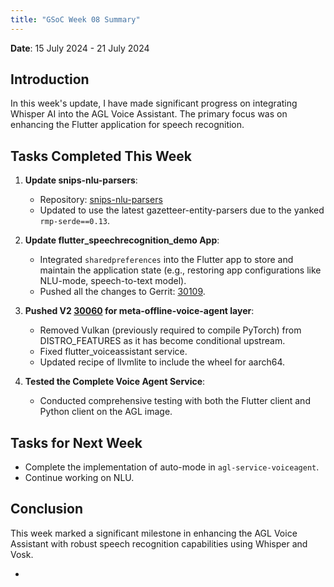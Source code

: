 ```yaml
---
title: "GSoC Week 08 Summary"
---
```



<!-- # GSoC Week 08 Summary -->
**Date**: 15 July 2024 - 21 July 2024

## Introduction
In this week's update, I have made significant progress on integrating Whisper AI into the AGL Voice Assistant. The primary focus was on enhancing the Flutter application for speech recognition.

## Tasks Completed This Week

1. **Update snips-nlu-parsers**:
   - Repository: [snips-nlu-parsers](https://github.com/Anuj-S62/snips-nlu-parsers)
   - Updated to use the latest gazetteer-entity-parsers due to the yanked `rmp-serde==0.13`.

2. **Update flutter_speechrecognition_demo App**:
   - Integrated `sharedpreferences` into the Flutter app to store and maintain the application state (e.g., restoring app configurations like NLU-mode, speech-to-text model).
   - Pushed all the changes to Gerrit: [30109](https://gerrit.automotivelinux.org/gerrit/c/apps/flutter-speechrecognition-demo/+/30109).

3. **Pushed V2 [30060](https://gerrit.automotivelinux.org/gerrit/c/AGL/meta-agl-devel/+/30060) for meta-offline-voice-agent layer**:
     - Removed Vulkan (previously required to compile PyTorch) from DISTRO_FEATURES as it has become conditional upstream.
     - Fixed flutter_voiceassistant service.
     - Updated recipe of llvmlite to include the wheel for aarch64.

4. **Tested the Complete Voice Agent Service**: 
   - Conducted comprehensive testing with both the Flutter client and Python client on the AGL image.

## Tasks for Next Week
- Complete the implementation of auto-mode in `agl-service-voiceagent`.
- Continue working on NLU.


## Conclusion
This week marked a significant milestone in enhancing the AGL Voice Assistant with robust speech recognition capabilities using Whisper and Vosk.


-
